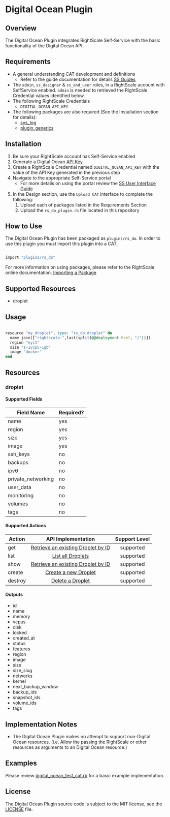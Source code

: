 # Digital Ocean Plugin

## Overview

The Digital Ocean Plugin integrates RightScale Self-Service with the basic functionality of the Digital Ocean API.

## Requirements

- A general understanding CAT development and definitions
  - Refer to the guide documentation for details [SS Guides](http://docs.rightscale.com/ss/guides/)
- The `admin`, `ss_designer` & `ss_end_user` roles, in a RightScale account with SelfService enabled.  `admin` is needed to retrieved the RightScale Credential values identified below.
- The following RightScale Credentials
  - `DIGITAL_OCEAN_API_KEY`
- The following packages are also required (See the Installation section for details):
  - [sys_log](../../libraries/sys_log.rb)
  - [plugin_generics](../../libraries/plugin_generics.rb)

## Installation

1. Be sure your RightScale account has Self-Service enabled
1. Generate a Digital Ocean [API Key](https://cloud.digitalocean.com/settings/applications)
1. Create a RightScale Credential named `DIGITAL_OCEAN_API_KEY` with the value of the API Key generated in the previous step
1. Navigate to the appropriate Self-Service portal
   - For more details on using the portal review the [SS User Interface Guide](http://docs.rightscale.com/ss/guides/ss_user_interface_guide.html)
1. In the Design section, use the `Upload CAT` interface to complete the following:
   1. Upload each of packages listed in the Requirements Section
   1. Upload the `rs_do_plugin.rb` file located in this repository

## How to Use

The Digital Ocean Plugin has been packaged as `plugins/rs_do`. In order to use this plugin you must import this plugin into a CAT.

```ruby

import "plugins/rs_do"
```

For more information on using packages, please refer to the RightScale online documentation. [Importing a Package](http://docs.rightscale.com/ss/guides/ss_packaging_cats.html#importing-a-package)

## Supported Resources

- droplet

## Usage

```ruby

resource "my_droplet", type: "rs_do.droplet" do
  name join(["rightscale-",last(split(@@deployment.href, "/"))])
  region "nyc1"
  size "s-1vcpu-1gb"
  image "docker"
end
```

## Resources

### droplet

#### Supported Fields

| Field Name | Required? |
|------------|-----------|
| name | yes |
| region | yes |
| size | yes |
| image | yes |
| ssh_keys | no |
| backups | no |
| ipv6 | no |
| private_networking | no |
| user_data | no |
| monitoring | no |
| volumes | no |
| tags | no |

#### Supported Actions

| Action | API Implementation | Support Level |
|--------------|:----:|:-------------:|
| get | [Retrieve an existing Droplet by ID](https://developers.digitalocean.com/documentation/v2/#retrieve-an-existing-droplet-by-id) | supported |
| list | [List all Droplets](https://developers.digitalocean.com/documentation/v2/#list-all-droplets) | supported |
| show | [Retrieve an existing Droplet by ID](https://developers.digitalocean.com/documentation/v2/#retrieve-an-existing-droplet-by-id) | supported |
| create | [Create a new Droplet](https://developers.digitalocean.com/documentation/v2/#create-a-new-droplet) | supported |
| destroy | [Delete a Droplet](https://developers.digitalocean.com/documentation/v2/#delete-a-droplet) | supported |

#### Outputs

- id
- name
- memory
- vcpus
- disk
- locked
- created_at
- status
- features
- region
- image
- size
- size_slug
- networks
- kernel
- next_backup_window
- backup_ids
- snapshot_ids
- volume_ids
- tags

## Implementation Notes

- The Digital Ocean Plugin makes no attempt to support non-Digital Ocean resources. (i.e. Allow the passing the RightScale or other resources as arguments to an Digital Ocean resource.)

## Examples

Please review [digital_ocean_test_cat.rb](./digital_ocean_test_cat.rb) for a basic example implementation.

## License

The Digital Ocean Plugin source code is subject to the MIT license, see the [LICENSE](../../LICENSE) file.
